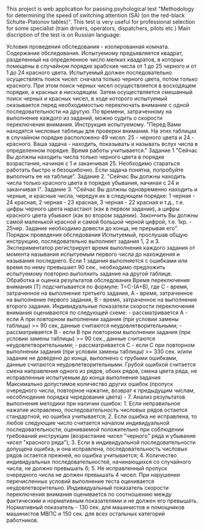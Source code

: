 This project is web application for passing psyhological test "Methodology for determining the speed of switching attention (SA)
(on the red-black Schulte-Platonov tables)". This test is very useful for professional selection for some specialist (train drivers, operators, dispatchers, pilots etc.)
Main discription of the test is on Russian language:

Условия проведения обследования - изолированная комната.
Содержание обследования.
Испытуемому предъявляется квадрат, разделенный на определенное число мелких квадратов, в которых помещены в случайном порядке арабские числа от 1 до 25 черного и от 1 до 24 красного цвета.
Испытуемый должен последовательно осуществлять поиск чисел: сначала только черного цвета, потом только красного. При этом поиск черных чисел осуществляется в восходящем порядке, а красных в нисходящем. Затем осуществляется смешанный поиск черных и красных чисел, в ходе которого испытуемый оказывается перед необходимостью переключать внимание с одной последовательности на другую. По времени, затраченному на выполнение каждого из заданий, можно судить о скорости переключения внимания.
Инструкция испытуемому.
"Перед Вами находятся числовые таблицы для проверки внимания. На этих таблицах в случайном порядке расположено 49 чисел: 25 - черного цвета и 24 - красного. Ваша задача - находить, показывать и называть вслух числа в определенном порядке. Время работы учитывается."
Задание 1 "Сейчас Вы должны находить числа только черного цвета в порядке возрастания, начиная с 1 и заканчивая 25. Необходимо стараться работать быстро и безошибочно. Если задача понятна, попробуйте выполнить ее на таблице".
Задание 2. "Сейчас Вы должны находить числа только красного цвета в порядке убывания, начиная с 24 и заканчивая I".
Задание 3. "Сейчас Вы должны одновременно находить и черные, и красные числа, чередуя их в следующем порядке: 1 черная - 24 красная, 2 черная - 23 красная, 3 черная - 22 красная и т.д., т.е. цифры черного цвета нарастают (как в первом задании), а цифры красного цвета убывают (как во втором задании). Закончить Вы должны самой маленькой красной и самой большой черной цифрой, т.е. 1кр. - 25чер. Задание необходимо довести до конца, не прерывая его".
Порядок проведения обследования
Испытуемый, прослушав общую инструкцию, последовательно выполняет задания 1, 2 и 3. Экспериментатор регистрирует время выполнения каждого задания от момента называния испытуемым первого числа до нахождения и называния последнего. Если 1 задания выполняется с ошибками или время по нему превышает 90 сек., необходимо предложить испытуемому повторно выполнить задание на другой таблице.
Обработка и оценка результатов обследования
Время переключения внимания (Т) подсчитывается по формуле:
Т=С-(А+В), где С - время, затраченное на выполнение третьего задания, А - время, затраченное на выполнение первого задания, В - время, затраченное на выполнение второго задания.
Индивидуальные показатели скорости переключения внимания оцениваются по следующей схеме: - рассматривается А - если А при повторном выполнении задания (при условии замены таблицы) >= 90 сек, данные считаются неудовлетворительными; - рассматривается В - если В при повторном выполнении задания (при условии замены таблицы) >= 90 сек., данные считаются неудовлетворительными; - рассматривается С - если С при повторном выполнении задания (при условии замены таблицы) >= 330 сек. и/или задание не доведено до конца, выполнено с грубыми ошибками, данные считаются неудовлетворительными.
Грубой ошибкой считается смена направления одного из рядов, обоих рядов, смена цвета ряда, не исправленные испытуемым до конца выполнения задания Максимально допустимое количество других ошибок (пропуск очередного числа, повторное нажатие, возврат к предыдущим числам, несоблюдение порядка чередования цвета) - 7.
Анализ результатов выполнения методики при наличии ошибок: 1. Если неправильное нажатие исправлено, последовательность числовых рядов остается стандартной, но ошибка учитывается; 2. Если ошибка не исправлена, то любое следующие число считается началом индивидуальной последовательности, оцениваемой положительно при соблюдении требований инструкции (возрастание чисел "черного" ряда и убывание чисел "красного ряда"); 3. Если в индивидуальной последовательности допущена ошибка, и она исправлена, последовательность числовых рядов остается прежней, но ошибка учитывается; 4. Количество индивидуальных последовательностей, начинающихся со случайного числа, не должно превышать 6; 5. Не исправленный пропуск очередного числа не должен превышать 4 чисел.
При нарушении перечисленных условий выполнение теста оценивается неудовлетворительно.
Индивидуальный показатель скорости переключения внимания оценивается по соотношению между фактическим и нормативным показателями и не должен его превышать.
Нормативный показатель - 130 сек. для машинистов и помощников машинистов МВПС и 150 сек. для всех остальных категорий работников.
